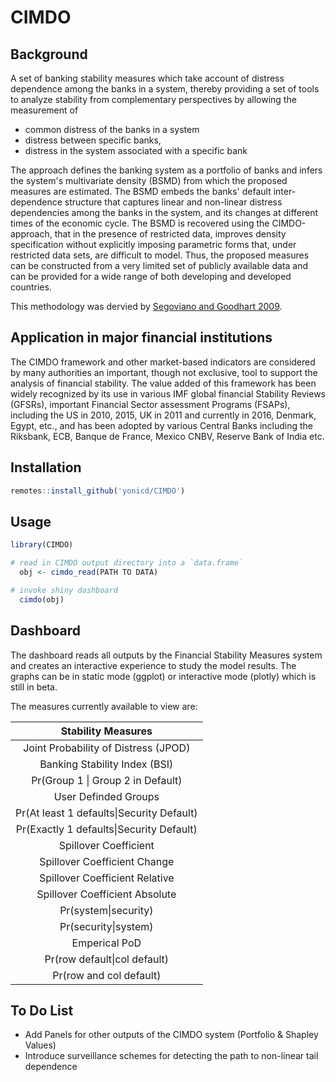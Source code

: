 # CIMDO
## Background
A set of banking stability measures which take account of distress dependence among the banks in a system, thereby providing a set of tools to analyze stability from complementary perspectives by allowing the measurement of 
  - common distress of the banks in a system
  - distress between specific banks, 
  - distress in the system associated with a specific bank

The approach defines the banking system as a portfolio of banks and infers the system's multivariate density (BSMD) from which the proposed measures are estimated. The BSMD embeds the banks' default inter-dependence structure that captures linear and non-linear distress dependencies among the banks in the system, and its changes at different times of the economic cycle. The BSMD is recovered using the CIMDO-approach, that in the presence of restricted data, improves density specification without explicitly imposing parametric forms that, under restricted data sets, are difficult to model. Thus, the proposed measures can be constructed from a very limited set of publicly available data and can be provided for a wide range of both developing and developed countries.

This methodology was dervied by [Segoviano and Goodhart 2009](https://www.imf.org/external/pubs/ft/wp/2009/wp0904.pdf).

## Application in major financial institutions
The CIMDO framework and other market-based indicators are considered by many authorities an important, though not exclusive, tool to support the analysis of financial stability. The value added of this framework has been widely recognized by its use in various IMF global financial Stability Reviews (GFSRs), important Financial Sector assessment Programs (FSAPs), including the US in 2010, 2015, UK in 2011 and currently in 2016, Denmark, Egypt, etc., and has been adopted by various Central Banks including the Riksbank, ECB, Banque de France, Mexico CNBV, Reserve Bank of India etc.

## Installation
```r
remotes::install_github('yonicd/CIMDO')
```

## Usage
```r
library(CIMDO)

# read in CIMDO output directory into a `data.frame`
  obj <- cimdo_read(PATH TO DATA)

# invoke shiny dashboard
  cimdo(obj)
```

## Dashboard
The dashboard reads all outputs by the Financial Stability Measures system and creates an interactive experience to study the model results. The graphs can be in static mode (ggplot) or interactive mode (plotly) which is still in beta. 

The measures currently available to view are:


|                 Stability Measures                  |
|:-------------------------------------:|
|                 Joint Probability of Distress (JPOD)                  |
|                 Banking Stability Index (BSI)                  |
|             Pr(Group 1 \| Group 2 in Default)             |
|         User Definded Groups          |
| Pr(At least 1 defaults\|Security Default) |
| Pr(Exactly 1 defaults\|Security Default)  |
|         Spillover Coefficient         |
|     Spillover Coefficient Change      |
|    Spillover Coefficient Relative     |
|    Spillover Coefficient Absolute     |
|           Pr(system\|security)            |
|           Pr(security\|system)            |
|             Emperical PoD             |
|       Pr(row default\|col default)        |
|          Pr(row and col default)          |


## To Do List

  - Add Panels for other outputs of the CIMDO system (Portfolio & Shapley Values)
  - Introduce surveillance schemes for detecting the path to non-linear tail dependence

